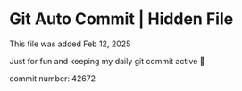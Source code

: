 # Git Auto Commit | Hidden File

This file was added Feb 12, 2025

Just for fun and keeping my daily git commit active 🤪

commit number: 42672
